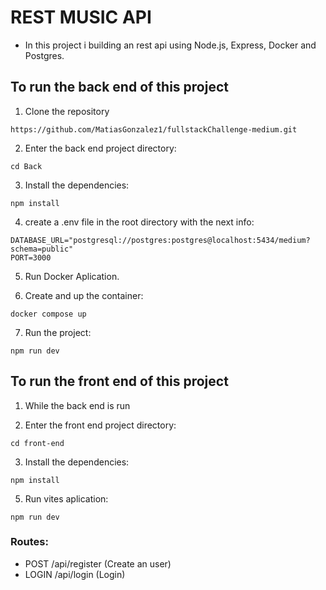 # REST MUSIC API

- In this project i building an rest api using Node.js, Express, Docker and Postgres.

## To run the back end of this project 

1. Clone the repository

```
https://github.com/MatiasGonzalez1/fullstackChallenge-medium.git
```

2. Enter the back end project directory:

```
cd Back
```

3. Install the dependencies:
```
npm install
```
4. create a .env file in the root directory with the next info:

```
DATABASE_URL="postgresql://postgres:postgres@localhost:5434/medium?schema=public"
PORT=3000
```

5. Run Docker Aplication.

6. Create and up the container:

```
docker compose up
```
 7. Run the project:

```
npm run dev
```

## To run the front end of this project 

1. While the back end is run

2. Enter the front end project directory:
```
cd front-end
```

3. Install the dependencies:
```
npm install
```

5. Run vites aplication:
```
npm run dev
```

### Routes: 
* POST /api/register (Create an user) 
* LOGIN /api/login (Login)